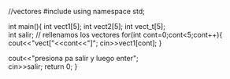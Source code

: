 //vectores
#include<iostream>
using namespace std;

int main(){
 int vect1[5];
 int vect2[5];
 int vect_t[5];   
 int salir;
//  rellenamos los vectores
for(int cont=0;cont<5;cont++){
    cout<<"vect["<<cont<<"]";
    cin>>vect1[cont];
}
 
cout<<"presiona pa salir y luego enter";                     
cin>>salir;
return 0;
}                 
                   
